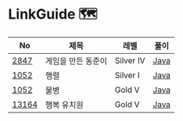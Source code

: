 # LinkGuide 🗺


| No                                            | 제목         | 레벨        | 풀이                                                                              |
|-----------------------------------------------|------------|-----------|---------------------------------------------------------------------------------|
| [2847](https://www.acmicpc.net/problem/2847)  | 게임을 만든 동준이 | Silver IV | [Java](https://github.com/hyeji111544/Algorithm/tree/main/Greedy/problems/2847) |
| [1052](https://www.acmicpc.net/problem/1080)  | 행렬         | Silver I  | [Java](https://github.com/hyeji111544/Algorithm/tree/main/Greedy/problems/1080) |
| [1052](https://www.acmicpc.net/problem/1052)  | 물병         | Gold V    | [Java](https://github.com/hyeji111544/Algorithm/tree/main/Greedy/problems/1052) |
| [13164](https://www.acmicpc.net/problem/13164) | 행복 유치원     | Gold V    | [Java](https://github.com/hyeji111544/Algorithm/tree/main/Greedy/problems/13164) |